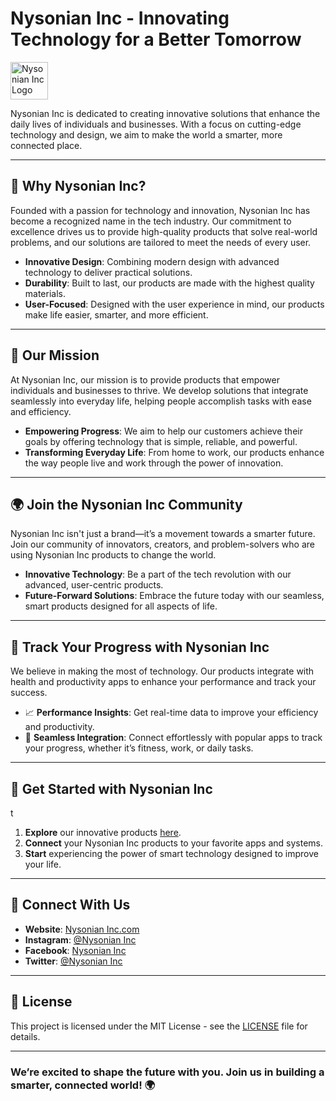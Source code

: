 # Nysonian Inc - Innovating Technology for a Better Tomorrow

<img src="https://github.com/user-attachments/assets/77aeb65b-3e02-42ca-982e-9441240c6bba" alt="Nysonian Inc Logo" width="60"/>

Nysonian Inc is dedicated to creating innovative solutions that enhance the daily lives of individuals and businesses. With a focus on cutting-edge technology and design, we aim to make the world a smarter, more connected place.

---

## 🌟 **Why Nysonian Inc?**

Founded with a passion for technology and innovation, Nysonian Inc has become a recognized name in the tech industry. Our commitment to excellence drives us to provide high-quality products that solve real-world problems, and our solutions are tailored to meet the needs of every user.

- **Innovative Design**: Combining modern design with advanced technology to deliver practical solutions.
- **Durability**: Built to last, our products are made with the highest quality materials.
- **User-Focused**: Designed with the user experience in mind, our products make life easier, smarter, and more efficient.

---

## 🚀 **Our Mission**

At Nysonian Inc, our mission is to provide products that empower individuals and businesses to thrive. We develop solutions that integrate seamlessly into everyday life, helping people accomplish tasks with ease and efficiency.

- **Empowering Progress**: We aim to help our customers achieve their goals by offering technology that is simple, reliable, and powerful.
- **Transforming Everyday Life**: From home to work, our products enhance the way people live and work through the power of innovation.

---

## 🌍 **Join the Nysonian Inc Community**

Nysonian Inc isn't just a brand—it’s a movement towards a smarter future. Join our community of innovators, creators, and problem-solvers who are using Nysonian Inc products to change the world.

- **Innovative Technology**: Be a part of the tech revolution with our advanced, user-centric products.
- **Future-Forward Solutions**: Embrace the future today with our seamless, smart products designed for all aspects of life.

---

## 📲 **Track Your Progress with Nysonian Inc**

We believe in making the most of technology. Our products integrate with health and productivity apps to enhance your performance and track your success.

- 📈 **Performance Insights**: Get real-time data to improve your efficiency and productivity.
- 🔄 **Seamless Integration**: Connect effortlessly with popular apps to track your progress, whether it’s fitness, work, or daily tasks.

---

## 🔧 **Get Started with Nysonian Inc**
t
1. **Explore** our innovative products [here](https://www.linkedin.com/company/Nysonian-inc).
2. **Connect** your Nysonian Inc products to your favorite apps and systems.
3. **Start** experiencing the power of smart technology designed to improve your life.

---

## 💬 **Connect With Us**

- **Website**: [Nysonian Inc.com](https://nysonian.com)
- **Instagram**: [@Nysonian Inc](https://instagram.com/Nysonian)
- **Facebook**: [Nysonian Inc](https://facebook.com/Nysonian)
- **Twitter**: [@Nysonian Inc](https://twitter.com/Nysonian)

---

## 📝 **License**

This project is licensed under the MIT License - see the [LICENSE](LICENSE) file for details.

---

### We’re excited to shape the future with you. Join us in building a smarter, connected world! 🌍
